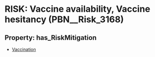 # RISK: __Vaccine availability, Vaccine hesitancy__ (PBN__Risk_3168)

## Property: has_RiskMitigation

* [Vaccination](PBN__Mitigation_245)

